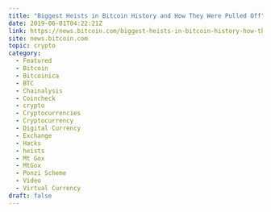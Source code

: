 ```yaml
---
title: "Biggest Heists in Bitcoin History and How They Were Pulled Off"
date: 2019-06-01T04:22:21Z
link: https://news.bitcoin.com/biggest-heists-in-bitcoin-history-how-they-were-pulled-off/?utm_medium=RSS&utm_source=hune
site: news.bitcoin.com
topic: crypto
category:
  - Featured
  - Bitcoin
  - Bitcoinica
  - BTC
  - Chainalysis
  - Coincheck
  - crypto
  - Cryptocurrencies
  - Cryptocurrency
  - Digital Currency
  - Exchange
  - Hacks
  - heists
  - Mt Gox
  - MtGox
  - Ponzi Scheme
  - Video
  - Virtual Currency
draft: false
---
```


